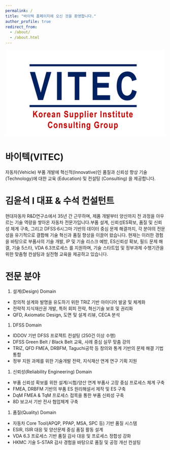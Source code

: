 ```yaml
---
permalink: /
title: "바이텍 홈페이지에 오신 것을 환영합니다."
author_profile: true
redirect_from: 
  - /about/
  - /about.html
---
```


<img src='/images/logo1.png'>

바이텍(VITEC)
======
자동차(Vehicle) 부품 개발에 혁신적(Innovative)인 품질과 신뢰성 향상 기술(Technology)에 대한 교육 (Education) 및 컨설팅 (Consulting) 을 제공합니다.

김윤석 I 대표 & 수석 컨설턴트
======
현대자동차 R&D연구소에서 35년 간 근무하며, 제품 개발부터 양산까지 전 과정을 아우르는 기술 역량을 쌓아온 자동차 전문가입니다.부품 설계, 신뢰성ES확보, 품질 및 신뢰성  체계 구축, 그리고 DFSS·6시그마 기반의 데이터 중심 문제 해결까지, 각 분야의 전문성을 유기적으로 결합해 기술 혁신과 품질 향상을 이끌어 왔습니다. 현재는 이러한 경험을 바탕으로 부품사의 기술 개발, IP 및 기술 리스크 예방, ES신뢰성 확보, 필드 문제 해결, 기술 5스타, VDA 6.3프로세스 를 지원하며, 기술 스타트업 및 정부과제 수행기관을 위한 맞춤형 컨설팅과 실전형 교육을 제공하고 있습니다.

전문 분야
======
1. 설계(Design) Domain
  * 창의적 설계와 발명을 유도하기 위한 TRIZ 기반 아이디어 발굴 및 체계화
  * 전략적 지식재산권 개발, 특허 회피 전략, 혁신기술 보호 및 권리화
  * QFD, Axiomatic Design, 도면 및 설계 리뷰, CECA 분석
1. DFSS Domain
  * IDDOV 기반 DFSS 프로젝트 컨설팅 (250건 이상 수행)
  * DFSS Green Belt / Black Belt 교육, 사례 중심 실무 맞춤 강의
  * TRIZ, QFD  FMEA, DRBFM, Taguchi공학 등 창의와 통계 기반의 문제 해결 기법 통합
  * 정부 지원 과제를 위한 기술개발 전략, 지식재산 연계 연구 기획 지원
1. 신뢰성(Reliability Engineering) Domain
  * 부품 신뢰성 확보를 위한 설계/시험/양산 연계 부품사 고장 중심 프로세스 체계 구축
  * FMEA, DRBFM 기반의 부품 ES 원리해설서 제작 및 ES 구축
  * DqM FMEA & TqM 프로세스 접목을 통한 부품 신뢰성 구축
  * 8D 보고서 기반 전사 협업체계 구축
1. 품질(Quality) Domain
  * 자동차 Core Tool(APQP, PPAP, MSA, SPC 등) 기반 품질 시스템 
  * ESIR, ISIR 대응 및 양산문제 중심 품질 활동 설계
  * VDA 6.3 프로세스 기반 품질 감사 대응 및 프로세스 정합성 강화
  * HKMC 기술 5-STAR 감사 경험을 바탕으로 품질 및 공정 개선 컨설팅



